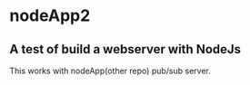 # nodeApp2
A test of build a webserver with NodeJs
-----------------
This works with nodeApp(other repo) pub/sub server.

